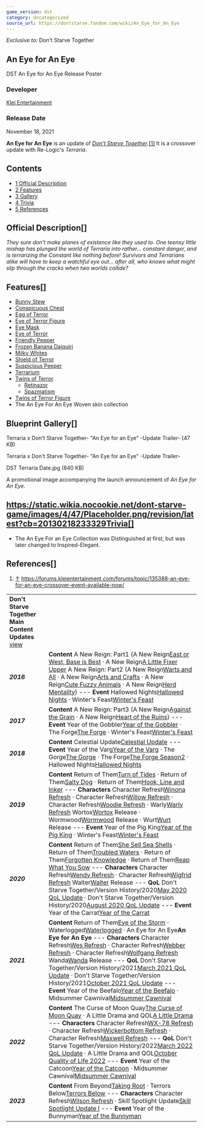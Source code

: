 ```yaml
---
game_version: dst
category: Uncategorized
source_url: https://dontstarve.fandom.com/wiki/An_Eye_for_An_Eye
---
```


*Exclusive to:* Don't Starve Together

## An Eye for An Eye

DST An Eye for An Eye Release Poster

### Developer

[Klei Entertainment](/wiki/Klei_Entertainment "Klei Entertainment")

### Release Date

November 18, 2021

**An Eye for An Eye** is an update of *[Don't Starve Together](/wiki/Don%27t_Starve_Together "Don't Starve Together")*.[[1]](#cite_note-1) It is a crossover update with Re-Logic's *Terraria*.

## Contents

* [1 Official Description](#Official_Description)
* [2 Features](#Features)
* [3 Gallery](#Gallery)
* [4 Trivia](#Trivia)
* [5 References](#References)

## Official Description[]

*They sure don’t make planes of existence like they used to. One teensy little mishap has plunged the world of Terraria into rather... constant danger, and is terrarizing the Constant like nothing before! Survivors and Terrarians alike will have to keep a watchful eye out… after all, who knows what might slip through the cracks when two worlds collide?*

## Features[]

* [Bunny Stew](/wiki/Bunny_Stew "Bunny Stew")
* [‎Conspicuous Chest](/wiki/Conspicuous_Chest "Conspicuous Chest")
* [Egg of Terror](/wiki/Suspicious_Peeper "Suspicious Peeper")
* [Eye of Terror Figure](/wiki/Eye_of_Terror_Figure "Eye of Terror Figure")
* [Eye Mask](/wiki/Eye_Mask "Eye Mask")
* [Eye of Terror](/wiki/Eye_of_Terror "Eye of Terror")
* [Friendly Peeper](/wiki/Friendly_Peeper "Friendly Peeper")
* [Frozen Banana Daiquiri](/wiki/Frozen_Banana_Daiquiri "Frozen Banana Daiquiri")
* [Milky Whites](/wiki/Milky_Whites "Milky Whites")
* [Shield of Terror](/wiki/Shield_of_Terror "Shield of Terror")
* [‎Suspicious Peeper](/wiki/Suspicious_Peeper "Suspicious Peeper")
* [Terrarium](/wiki/Terrarium "Terrarium")
* [Twins of Terror](/wiki/Twins_of_Terror "Twins of Terror")
  + [Retinazor](/wiki/Retinazor "Retinazor")
  + [Spazmatism](/wiki/Spazmatism "Spazmatism")
* [Twins of Terror Figure](/wiki/Twins_of_Terror_Figure "Twins of Terror Figure")
* The An Eye For An Eye Woven skin collection

## Blueprint Gallery[]

Terraria x Don't Starve Together- "An Eye for an Eye" -Update Trailer- (47 KB)

Terraria x Don't Starve Together- "An Eye for an Eye" -Update Trailer-

DST Terraria Date.jpg (840 KB)

A promotional image accompanying the launch announcement of *An Eye for An Eye*.

## https://static.wikia.nocookie.net/dont-starve-game/images/4/47/Placeholder.png/revision/latest?cb=20130218233329Trivia[]

* The An Eye For an Eye Collection was Distinguished at first, but was later changed to Inspired-Elegant.

## References[]

1. [↑](#cite_ref-1) <https://forums.kleientertainment.com/forums/topic/135388-an-eye-for-an-eye-crossover-event-available-now/>

|  |  |
| --- | --- |
| **Don't Starve Together Main Content Updates** [view](/wiki/Template:DST_Updates "Template:DST Updates") | |
| ***2016*** | **Content** A New Reign: Part1 (A New Reign[East or West, Base is Best](/wiki/A_New_Reign "A New Reign") · A New Reign[A Little Fixer Upper](/wiki/A_New_Reign "A New Reign") A New Reign: Part2 (A New Reign[Warts and All](/wiki/A_New_Reign "A New Reign") · A New Reign[Arts and Crafts](/wiki/A_New_Reign "A New Reign") · A New Reign[Cute Fuzzy Animals](/wiki/A_New_Reign "A New Reign") · A New Reign[Herd Mentality](/wiki/A_New_Reign "A New Reign"))  ---  **Event** Hallowed Nights[Hallowed Nights](/wiki/Hallowed_Nights "Hallowed Nights") · Winter's Feast[Winter's Feast](/wiki/Winter%27s_Feast "Winter's Feast") |
| ***2017*** | **Content** A New Reign: Part3 (A New Reign[Against the Grain](/wiki/A_New_Reign "A New Reign") · A New Reign[Heart of the Ruins](/wiki/A_New_Reign "A New Reign"))  ---  **Event** Year of the Gobbler[Year of the Gobbler](/wiki/Year_of_the_Gobbler "Year of the Gobbler") · The Forge[The Forge](/wiki/The_Forge "The Forge") · Winter's Feast[Winter's Feast](/wiki/Winter%27s_Feast "Winter's Feast") |
| ***2018*** | **Content** Celestial Update[Celestial Update](/wiki/Don%27t_Starve_Together/Version_History/2018#September_27,_2018_-_Celestial_Update "Don't Starve Together/Version History/2018")  ---  **Event** Year of the Varg[Year of the Varg](/wiki/Year_of_the_Varg "Year of the Varg") · The Gorge[The Gorge](/wiki/The_Gorge "The Gorge") · The Forge[The Forge Season2](/wiki/The_Forge "The Forge") · Hallowed Nights[Hallowed Nights](/wiki/Hallowed_Nights "Hallowed Nights") |
| ***2019*** | **Content** Return of Them[Turn of Tides](/wiki/Return_of_Them "Return of Them") · Return of Them[Salty Dog](/wiki/Return_of_Them "Return of Them") · Return of Them[Hook, Line and Inker](/wiki/Return_of_Them "Return of Them")  ---  **Characters** Character Refresh[Winona Refresh](/wiki/Character_Refresh#Winona "Character Refresh") · Character Refresh[Willow Refresh](/wiki/Character_Refresh#Willow "Character Refresh") · Character Refresh[Woodie Refresh](/wiki/Character_Refresh#Woodie "Character Refresh") · Warly[Warly Refresh](/wiki/Character_Refresh#Warly "Character Refresh") Wortox[Wortox](/wiki/Wortox "Wortox") Release · Wormwood[Wormwood](/wiki/Wormwood "Wormwood") Release · Wurt[Wurt](/wiki/Wurt "Wurt") Release  ---  **Event** Year of the Pig King[Year of the Pig King](/wiki/Year_of_the_Pig_King "Year of the Pig King") · Winter's Feast[Winter's Feast](/wiki/Winter%27s_Feast "Winter's Feast") |
| ***2020*** | **Content** Return of Them[She Sell Sea Shells](/wiki/Return_of_Them "Return of Them") · Return of Them[Troubled Waters](/wiki/Return_of_Them "Return of Them") · Return of Them[Forgotten Knowledge](/wiki/Return_of_Them "Return of Them") · Return of Them[Reap What You Sow](/wiki/Return_of_Them "Return of Them")  ---  **Characters** Character Refresh[Wendy Refresh](/wiki/Character_Refresh#Wendy "Character Refresh") · Character Refresh[Wigfrid Refresh](/wiki/Character_Refresh#Wigfrid "Character Refresh") Walter[Walter](/wiki/Walter "Walter") Release  ---  **QoL** Don't Starve Together/Version History/2020[May 2020 QoL Update](/wiki/Don%27t_Starve_Together/Version_History/2020#May_28,_2020_-_May_2020_QOL_Update "Don't Starve Together/Version History/2020") · Don't Starve Together/Version History/2020[August 2020 QoL Update](/wiki/Don%27t_Starve_Together/Version_History/2020#August_20,_2020_-_August_2020_QOL_Update "Don't Starve Together/Version History/2020")  ---  **Event** Year of the Carrat[Year of the Carrat](/wiki/Year_of_the_Carrat "Year of the Carrat") |
| ***2021*** | **Content** Return of Them[Eye of the Storm](/wiki/Return_of_Them "Return of Them") · Waterlogged[Waterlogged](/wiki/Waterlogged "Waterlogged") · An Eye for An Eye**An Eye for An Eye**  ---  **Characters** Character Refresh[Wes Refresh](/wiki/Character_Refresh#Wes "Character Refresh") · Character Refresh[Webber Refresh](/wiki/Character_Refresh#Webber "Character Refresh") · Character Refresh[Wolfgang Refresh](/wiki/Character_Refresh#Wolfgang "Character Refresh") Wanda[Wanda](/wiki/Wanda "Wanda") Release  ---  **QoL** Don't Starve Together/Version History/2021[March 2021 QoL Update](/wiki/Don%27t_Starve_Together/Version_History/2021#March_11,_2021_-_March_2021_QoL_Update "Don't Starve Together/Version History/2021") · Don't Starve Together/Version History/2021[October 2021 QoL Update](/wiki/Don%27t_Starve_Together/Version_History/2021#October_21,_2021_-_October_2021_QoL_Update "Don't Starve Together/Version History/2021")  ---  **Event** Year of the Beefalo[Year of the Beefalo](/wiki/Year_of_the_Beefalo "Year of the Beefalo") · Midsummer Cawnival[Midsummer Cawnival](/wiki/Midsummer_Cawnival "Midsummer Cawnival") |
| ***2022*** | **Content** The Curse of Moon Quay[The Curse of Moon Quay](/wiki/The_Curse_of_Moon_Quay "The Curse of Moon Quay") · A Little Drama and QOL[A Little Drama](/wiki/A_Little_Drama_and_QOL "A Little Drama and QOL")  ---  **Characters** Character Refresh[WX-78 Refresh](/wiki/Character_Refresh#WX-78 "Character Refresh") · Character Refresh[Wickerbottom Refresh](/wiki/Character_Refresh#Wickerbottom "Character Refresh") · Character Refresh[Maxwell Refresh](/wiki/Character_Refresh#Maxwell "Character Refresh")  ---  **QoL** Don't Starve Together/Version History/2022[March 2022 QoL Update](/wiki/Don%27t_Starve_Together/Version_History/2022#March_24,_2022_-_March_2022_QoL_Update "Don't Starve Together/Version History/2022") · A Little Drama and QOL[October Quality of Life 2022](/wiki/A_Little_Drama_and_QOL "A Little Drama and QOL")  ---  **Event** Year of the Catcoon[Year of the Catcoon](/wiki/Year_of_the_Catcoon "Year of the Catcoon") · Midsummer Cawnival[Midsummer Cawnival](/wiki/Midsummer_Cawnival "Midsummer Cawnival") |
| ***2023*** | **Content** From Beyond[Taking Root](/wiki/From_Beyond "From Beyond") · Terrors Below[Terrors Below](/wiki/Terrors_Below "Terrors Below")  ---  **Characters** Character Refresh[Wilson Refresh](/wiki/Character_Refresh#Wilson "Character Refresh") · Skill Spotlight Update[Skill Spotlight Update I](/wiki/Skill_Spotlight_Update "Skill Spotlight Update")  ---  **Event** Year of the Bunnyman[Year of the Bunnyman](/wiki/Year_of_the_Bunnyman "Year of the Bunnyman") |